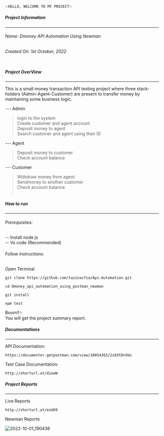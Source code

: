 ﻿```sh
✨HELLO, WELCOME TO MY PROJECT✨
```
##### Project Information
---
###### Name: Dmoney API Automation Using Newman
###### Created On: 1st October, 2022<br/><br/>

##### Project OverView
----
This is a small money transaction API testing project where three stack-holders (Admin-Agent-Customer) are present to transfer money by maintaining some business logic.

--- Admin
> login to the system<br/>
> Create customer and agent account<br/>
> Deposit money to agent<br/>
> Search customer and agent using their ID<br/>

--- Agent
> Deposit money to customer<br/>
> Check account balance<br/>

--- Customer
> Withdraw money from agent<br/>
> Sendmoney to another customer<br/>
> Check account balance<br/><br/>


##### How to run
----

###### Prerequisites:
-- Install node js<br/>
-- Vs code (Recommended)
###### Follow instructions:

Open Terminal
````
git clone https://github.com/tazinasfia/Api-Automation.git
````
````
cd Dmoney_api_automation_using_postman_newman
````

````
git install
````
````
npm test
````

Boom!!✨<br/>
You will get the project summary report.<br/>

##### Documentations
----
API Documentation:
````
https://documenter.getpostman.com/view/20854363/2s83tDnXUx
````

Test Case Documentation:
````
http://shorturl.at/diowW
````

##### Project Reports
----
Live Reports
````
http://shorturl.at/esU69
````

Newman Reports

![2022-10-01_190436](https://user-images.githubusercontent.com/93009180/193410937-e72178d3-2c9c-4ac6-8732-eff9adecdc40.png)


